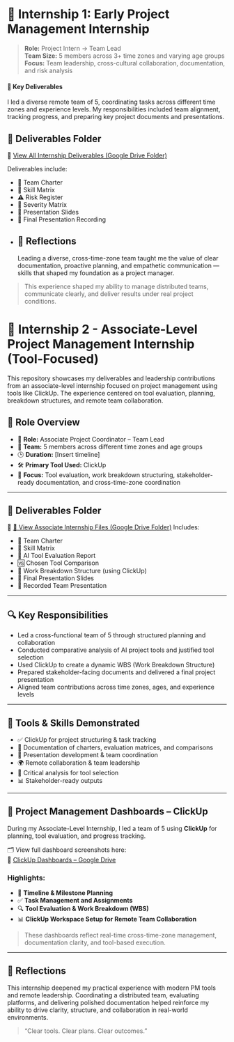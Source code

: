 # 🧪 Internship 1: Early Project Management Internship

> **Role:** Project Intern → Team Lead  
> **Team Size:** 5 members across 3+ time zones and varying age groups  
> **Focus:** Team leadership, cross-cultural collaboration, documentation, and risk analysis

#### 📂 Key Deliverables

I led a diverse remote team of 5, coordinating tasks across different time zones and experience levels. My responsibilities included team alignment, tracking progress, and preparing key project documents and presentations.

## 📂 Deliverables Folder
📁 [View All Internship Deliverables (Google Drive Folder)](https://drive.google.com/drive/folders/1uXcl4NNlSeSL-UEu-EvtEiH02pYv2-0W?usp=drive_link)

Deliverables include:
- 👥 Team Charter  
- 🧠 Skill Matrix  
- ⚠️ Risk Register  
- 🚨 Severity Matrix  
- 🎯 Presentation Slides  
- 🎥 Final Presentation Recording
- 
  ## 💬 Reflections
  Leading a diverse, cross-time-zone team taught me the value of clear documentation, proactive planning, and empathetic communication — skills that shaped my foundation as a project manager.
> This experience shaped my ability to manage distributed teams, communicate clearly, and deliver results under real project conditions.

# 🚀 Internship 2 -  Associate-Level Project Management Internship (Tool-Focused)

This repository showcases my deliverables and leadership contributions from an associate-level internship focused on project management using tools like ClickUp. The experience centered on tool evaluation, planning, breakdown structures, and remote team collaboration.

## 💼 Role Overview

- 🧩 **Role:** Associate Project Coordinator – Team Lead  
- 👥 **Team:** 5 members across different time zones and age groups  
- 🕒 **Duration:** [Insert timeline]  
- 🛠️ **Primary Tool Used:** ClickUp  
- 🎯 **Focus:** Tool evaluation, work breakdown structuring, stakeholder-ready documentation, and cross-time-zone coordination

---

## 📂 Deliverables Folder
📁 [🔗 View Associate Internship Files (Google Drive Folder)](https://drive.google.com/drive/folders/12MT4gjLtVszi7rpRSD-ApJyhKwSwABdj?usp=drive_link)
Includes:

- 👥 Team Charter  
- 🧠 Skill Matrix  
- 🤖 AI Tool Evaluation Report  
- 🆚 Chosen Tool Comparison  
- 🧩 Work Breakdown Structure (using ClickUp)  
- 🎯 Final Presentation Slides  
- 🎥 Recorded Team Presentation

---

## 🔍 Key Responsibilities

- Led a cross-functional team of 5 through structured planning and collaboration  
- Conducted comparative analysis of AI project tools and justified tool selection  
- Used ClickUp to create a dynamic WBS (Work Breakdown Structure)  
- Prepared stakeholder-facing documents and delivered a final project presentation  
- Aligned team contributions across time zones, ages, and experience levels

---

## 🧠 Tools & Skills Demonstrated

- ✅ ClickUp for project structuring & task tracking  
- 🧾 Documentation of charters, evaluation matrices, and comparisons  
- 🎤 Presentation development & team coordination  
- 🌍 Remote collaboration & team leadership  
- 🧠 Critical analysis for tool selection  
- 📊 Stakeholder-ready outputs

---
## 🧰 Project Management Dashboards – ClickUp

During my Associate-Level Internship, I led a team of 5 using **ClickUp** for planning, tool evaluation, and progress tracking.

🗂️ View full dashboard screenshots here:  
🔗 [ClickUp Dashboards – Google Drive](https://drive.google.com/drive/folders/19bClVWw0yIOFxorPMTwu4BiabaJBEOXR?usp=sharing)

### Highlights:
- 📅 **Timeline & Milestone Planning**  
- ✅ **Task Management and Assignments**  
- 🔍 **Tool Evaluation & Work Breakdown (WBS)**  
- 📊 **ClickUp Workspace Setup for Remote Team Collaboration**

> These dashboards reflect real-time cross-time-zone management, documentation clarity, and tool-based execution.

---

## 💬 Reflections

This internship deepened my practical experience with modern PM tools and remote leadership. Coordinating a distributed team, evaluating platforms, and delivering polished documentation helped reinforce my ability to drive clarity, structure, and collaboration in real-world environments.

> “Clear tools. Clear plans. Clear outcomes.”

